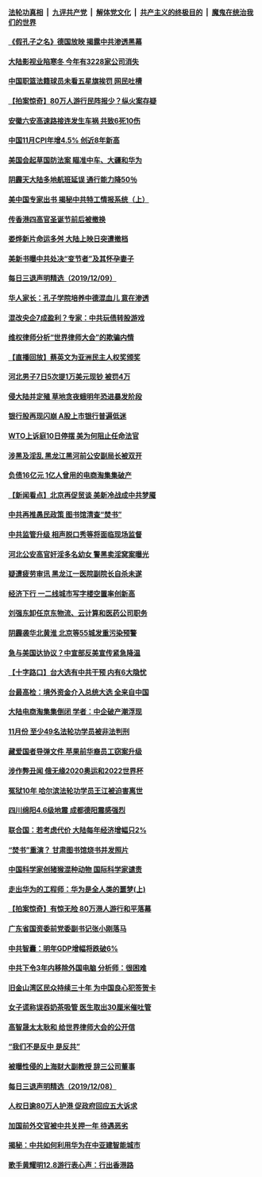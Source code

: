 ####  [法轮功真相](../../../../basic/blob/master/README.md?t=12101801) &nbsp;|&nbsp; [九评共产党](../../../../9ping.md/blob/master/README.md?t=12101801) &nbsp;|&nbsp; [解体党文化](../../../../jtdwh.md/blob/master/README.md?t=12101801)  &nbsp;|&nbsp; [共产主义的终极目的](../../../../gczydzjmd.md/blob/master/README.md?t=12101801) &nbsp;|&nbsp; [魔鬼在统治我们的世界](../../../../mgztzwmdsj.md/blob/master/README.md?t=12101801) 


#### [《假孔子之名》德国放映 揭露中共渗透黑幕](../pages/nsc413/n11712329.md?t=12101801) 

#### [大陆影视业陷寒冬 今年有3228家公司消失](../pages/nsc413/n11712692.md?t=12101801) 

#### [中国职篮法籍球员未看五星旗挨罚 网民吐槽](../pages/nsc413/n11712671.md?t=12101801) 

#### [【拍案惊奇】80万人游行民阵报少？纵火案存疑](../pages/nsc413/n11712118.md?t=12101801) 

#### [安徽六安高速路接连发生车祸 共致6死10伤](../pages/nsc413/n11712523.md?t=12101801) 

#### [中国11月CPI年增4.5% 创近8年新高](../pages/nsc413/n11712455.md?t=12101801) 

#### [美国会起草国防法案 瞄准中车、大疆和华为](../pages/nsc413/n11712431.md?t=12101801) 

#### [阴霾天大陆多地航班延误 通行能力降50％](../pages/nsc413/n11712260.md?t=12101801) 

#### [美中国专家出书 揭秘中共特工情报系统（上）](../pages/nsc413/n11712035.md?t=12101801) 

#### [传香港四高官圣诞节前后被撤换](../pages/nsc413/n11712274.md?t=12101801) 

#### [娄烨新片命运多舛 大陆上映日突遭撤档](../pages/nsc413/n11711629.md?t=12101801) 

#### [美新书曝中共处决“变节者”及其怀孕妻子](../pages/nsc413/n11712233.md?t=12101801) 

#### [每日三退声明精选（2019/12/09）](../pages/nsc413/n11712332.md?t=12101801) 

#### [华人家长：孔子学院培养中德混血儿 意在渗透](../pages/nsc413/n11712101.md?t=12101801) 

#### [混改央企7成盈利？专家：中共玩债转股游戏](../pages/nsc413/n11712048.md?t=12101801) 

#### [维权律师分析“世界律师大会”的欺骗内情](../pages/nsc413/n11711232.md?t=12101801) 

#### [【直播回放】蔡英文为亚洲民主人权奖颁奖](../pages/nsc413/n11711587.md?t=12101801) 

#### [河北男子7日5次提1万美元现钞 被罚4万](../pages/nsc413/n11711891.md?t=12101801) 

#### [侵大陆并定殖 草地贪夜蛾明年恐进暴发阶段](../pages/nsc413/n11711924.md?t=12101801) 

#### [银行股再现闪崩 A股上市银行普遍低迷](../pages/nsc413/n11711727.md?t=12101801) 

#### [WTO上诉庭10日停摆 美为何阻止任命法官](../pages/nsc413/n11711821.md?t=12101801) 

#### [涉黑及淫乱 黑龙江黑河前公安副局长被双开](../pages/nsc413/n11711732.md?t=12101801) 

#### [负债16亿元 1亿人曾用的电商淘集集破产](../pages/nsc413/n11711757.md?t=12101801) 

#### [【新闻看点】北京再促贸谈 美新冷战成中共梦魇](../pages/nsc413/n11711248.md?t=12101801) 

#### [中共再推愚民政策 图书馆清查“焚书”](../pages/nsc413/n11711477.md?t=12101801) 

#### [中共监管升级 相声脱口秀等将面临现场监督](../pages/nsc413/n11711653.md?t=12101801) 

#### [河北公安高官奸淫多名幼女 警黑卖淫窝案曝光](../pages/nsc413/n11711557.md?t=12101801) 

#### [疑遭疲劳审讯 黑龙江一医院副院长自杀未遂](../pages/nsc413/n11711556.md?t=12101801) 

#### [经济下行  一二线城市写字楼空置率创新高](../pages/nsc413/n11711433.md?t=12101801) 

#### [刘强东卸任京东物流、云计算和医药公司职务](../pages/nsc413/n11711523.md?t=12101801) 

#### [阴霾袭华北黄淮 北京等55城发重污染预警](../pages/nsc413/n11711410.md?t=12101801) 

#### [急与美国达协议？中宣部反美宣传紧急降温](../pages/nsc413/n11711305.md?t=12101801) 

#### [【十字路口】台大选有中共干预 内有6大隐忧](../pages/nsc413/n11711123.md?t=12101801) 

#### [台最高检：境外资金介入总统大选 全来自中国](../pages/nsc413/n11710960.md?t=12101801) 

#### [大陆电商淘集集倒闭 学者：中企破产潮浮现](../pages/nsc413/n11710904.md?t=12101801) 

#### [11月份 至少49名法轮功学员被非法判刑](../pages/nsc413/n11708293.md?t=12101801) 

#### [藏爱国者导弹文件 苹果前华裔员工窃案升级](../pages/nsc413/n11710982.md?t=12101801) 

#### [涉作弊丑闻 俄无缘2020奥运和2022世界杯](../pages/nsc413/n11710931.md?t=12101801) 

#### [冤狱10年 哈尔滨法轮功学员王江被迫害离世](../pages/nsc413/n11710827.md?t=12101801) 


#### [四川绵阳4.6级地震 成都德阳震感强烈](../pages/nsc413/n11710988.md?t=12101801) 

#### [联合国：若考虑代价 大陆每年经济增幅只2%](../pages/nsc413/n11710235.md?t=12101801) 

#### [“焚书”重演？ 甘肃图书馆烧书并发照片](../pages/nsc413/n11710666.md?t=12101801) 

#### [中国科学家创猪猴混种动物 国际科学家谴责](../pages/nsc413/n11710758.md?t=12101801) 

#### [走出华为的工程师：华为是全人类的噩梦(上)](../pages/nsc413/n11701362.md?t=12101801) 

#### [【拍案惊奇】有惊无险 80万港人游行和平落幕](../pages/nsc413/n11709319.md?t=12101801) 

#### [广东省国资委前党委副书记张小刚落马](../pages/nsc413/n11710095.md?t=12101801) 

#### [中共智囊：明年GDP增幅将跌破6%](../pages/nsc413/n11709396.md?t=12101801) 

#### [中共下令3年内移除外国电脑 分析师：很困难](../pages/nsc413/n11710103.md?t=12101801) 

#### [旧金山湾区民众持续三十年  为中国良心犯签贺卡](../pages/nsc413/n11709970.md?t=12101801) 

#### [女子谎称误吞奶茶吸管 医生取出30厘米催吐管](../pages/nsc413/n11709969.md?t=12101801) 

#### [高智晟太太耿和  给世界律师大会的公开信](../pages/nsc413/n11709932.md?t=12101801) 

#### [“我们不是反中 是反共”](../pages/nsc413/n11709812.md?t=12101801) 

#### [被曝性侵的上海财大副教授 辞三公司董事](../pages/nsc413/n11709669.md?t=12101801) 

#### [每日三退声明精选（2019/12/08）](../pages/nsc413/n11709631.md?t=12101801) 

#### [人权日逾80万人护港 促政府回应五大诉求](../pages/nsc413/n11709235.md?t=12101801) 

#### [加国前外交官被中共关押一年 待遇恶劣](../pages/nsc413/n11709125.md?t=12101801) 

#### [揭秘：中共如何利用华为在中亚建智能城市](../pages/nsc413/n11662309.md?t=12101801) 

#### [歌手黄耀明12.8游行表心声：行出香港路](../pages/nsc413/n11708923.md?t=12101801) 

